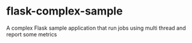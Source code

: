 # flask-complex-sample
A complex Flask sample application that run jobs using multi thread and report some metrics
